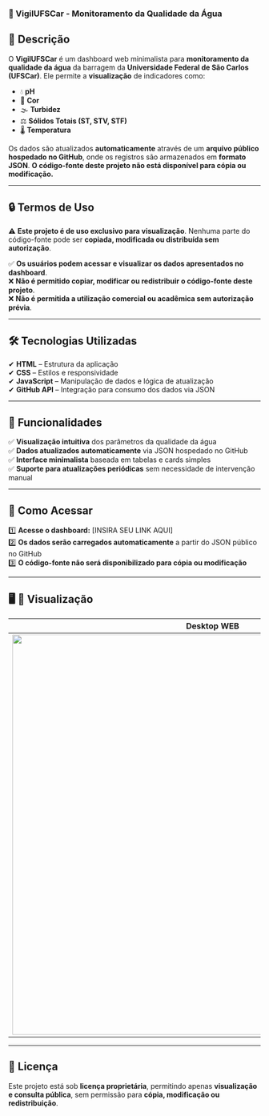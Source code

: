 ### 🚀 VigilUFSCar - Monitoramento da Qualidade da Água  

## 📌 Descrição  
O **VigilUFSCar** é um dashboard web minimalista para **monitoramento da qualidade da água** da barragem da **Universidade Federal de São Carlos (UFSCar)**. Ele permite a **visualização** de indicadores como:  

- 💧 **pH**  
- 🎨 **Cor**  
- 🌫 **Turbidez**  
- ⚖ **Sólidos Totais (ST, STV, STF)**  
- 🌡 **Temperatura**  

Os dados são atualizados **automaticamente** através de um **arquivo público hospedado no GitHub**, onde os registros são armazenados em **formato JSON**. **O código-fonte deste projeto não está disponível para cópia ou modificação.**  

---

## 🔒 Termos de Uso  
⚠ **Este projeto é de uso exclusivo para visualização**. Nenhuma parte do código-fonte pode ser **copiada, modificada ou distribuída sem autorização**.  

✅ **Os usuários podem acessar e visualizar os dados apresentados no dashboard**.  
❌ **Não é permitido copiar, modificar ou redistribuir o código-fonte deste projeto**.  
❌ **Não é permitida a utilização comercial ou acadêmica sem autorização prévia**.  

---

## 🛠 Tecnologias Utilizadas  
✔ **HTML** – Estrutura da aplicação  
✔ **CSS** – Estilos e responsividade  
✔ **JavaScript** – Manipulação de dados e lógica de atualização  
✔ **GitHub API** – Integração para consumo dos dados via JSON  

---

## 🚀 Funcionalidades  
✅ **Visualização intuitiva** dos parâmetros da qualidade da água  
✅ **Dados atualizados automaticamente** via JSON hospedado no GitHub  
✅ **Interface minimalista** baseada em tabelas e cards simples  
✅ **Suporte para atualizações periódicas** sem necessidade de intervenção manual  

---

## 🔧 Como Acessar  
1️⃣ **Acesse o dashboard:** [INSIRA SEU LINK AQUI]  
2️⃣ **Os dados serão carregados automaticamente** a partir do JSON público no GitHub  
3️⃣ **O código-fonte não será disponibilizado para cópia ou modificação**  

---
## 🖥️ 📱 Visualização  

| **Desktop WEB** | **Celular WEB** |
|---|---|
| <img src="https://drive.google.com/uc?id=16-QxLLKOmylcq2UtuOvfmdMCmyrQeqhw" width="800"> | <img src="https://drive.google.com/uc?id=1McUFjlNO_0xyAJfX345AC5hN26exrC_-" width="200"> |

---

## 📜 Licença  
Este projeto está sob **licença proprietária**, permitindo apenas **visualização e consulta pública**, sem permissão para **cópia, modificação ou redistribuição**.  
